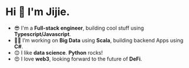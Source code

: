 # Hi 👋 I'm Jijie.

- 😎 I'm a **Full-stack engineer**, building cool stuff using **Typescript/Javascript**.
- 👨‍💻 I’m working on **Big Data** using **Scala**, building backend Apps using **C#**.
- 😊 I like **data science**. **Python** rocks!
- 😍 I love **web3**, looking forward to the future of **DeFi**.

